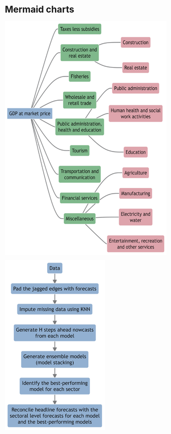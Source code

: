 # Mermaid charts

<img src="Mermaid_files\figure-commonmark\mermaid-figure-1.png"
style="width:6in;height:7.58in" />

<img src="Mermaid_files\figure-commonmark\mermaid-figure-2.png"
style="width:3.24in;height:5.51in" />
